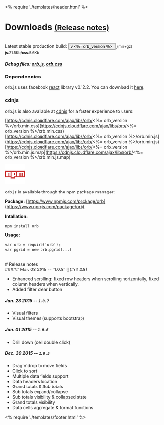 <% require './templates/header.html' %>

# Downloads <small>[(Release notes)](#rl)</small>
<br/>
Latest stable production build: 

<a href="static/orb-<%= orb_version %>.zip">
<button class="btn btn-info">
  v <%= orb_version %>&#160;<i class="fa fa-download"></i>  
</button>
</a>

<small style="font-style: normal;" class="text-muted">
(min+gz) <strong>js</strong>:21.5Kb/<strong>css</strong>:5.6Kb
</small>
<br/>

##### Debug files: [orb.js](static/js/orb/orb.js), [orb.css](static/css/orb/orb.css)

### Dependencies

orb.js uses facebook [react](http://facebook.github.io/react/) library v0.12.2. You can download it [here](http://fb.me/react-0.12.2.js).


### cdnjs

orb.js is also available at [cdnjs](https://cdnjs.com/) for a faster experience to users:

[https://cdnjs.cloudflare.com/ajax/libs/orb/<%= orb_version %>/orb.min.css](https://cdnjs.cloudflare.com/ajax/libs/orb/<%= orb_version %>/orb.min.css)  
[https://cdnjs.cloudflare.com/ajax/libs/orb/<%= orb_version %>/orb.min.js](https://cdnjs.cloudflare.com/ajax/libs/orb/<%= orb_version %>/orb.min.js)  
[https://cdnjs.cloudflare.com/ajax/libs/orb/<%= orb_version %>/orb.min.js.map](https://cdnjs.cloudflare.com/ajax/libs/orb/<%= orb_version %>/orb.min.js.map)


[![npmjs](static/images/npm-64-square.png)](https://www.npmjs.com/)

orb.js is available through the npm package manager:

**Package:** [https://www.npmjs.com/package/orb](https://www.npmjs.com/package/orb)

**Intallation:**
```
npm install orb
```

**Usage:**
```
var orb = require('orb');
var pgrid = new orb.pgrid(...)
```

<br/>
# Release notes <a class="anchor" href="#rl" name="rl"></a>
<br/>
<a class="anchor" name="rl1.0.8"></a>
##### Mar. 08 2015 -- `1.0.8` [](#rl1.0.8)

- Enhanced scrolling: fixed row headers when scrolling horizontally, fixed column headers when vertically.
- Added filter clear button

<a class="anchor" name="rl1.0.7"></a>
##### Jan. 23 2015 -- `1.0.7` [](#rl1.0.7)

- Visual filters
- Visual themes (supports bootstrap)

<a class="anchor" name="rl1.0.6b"></a>
##### Jan. 01 2015 -- `1.0.6` [](#rl1.0.6)

- Drill down (cell double click)

<a class="anchor" name="rl1.0.5b"></a>
##### Dec. 30 2015 -- `1.0.5` [](#rl1.0.5)

- Drag'n'drop to move fields
- Click to sort
- Multiple data fields support
- Data headers location
- Grand totals & Sub totals
- Sub totals expand/collapse
- Sub totals visibility & collapsed state
- Grand totals visibility
- Data cells aggregate & format functions

<% require './templates/footer.html' %>